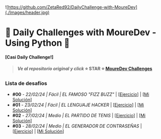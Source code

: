 ![https://github.com/ZetaRed92/DailyChallenge-with-MoureDev](./Images/header.jpg)

# 🐍 Daily Challenges with MoureDev - Using Python 🐍
#### [Casi Daily Challenge!]
> #### *Ve al repositorio original y click* ⭐ **STAR** ⭐ **[MoureDev Challenges](https://github.com/mouredev/retos-programacion-2023)**


### **Lista de desafíos**
* **#00** - *22/02/24 | Fácil | EL FAMOSO "FIZZ BUZZ"*  |  [[Ejercicio](https://github.com/ZetaRed92/DailyChallenge-with-MoureDev/blob/main/CHALLENGES/%2300%20FIZZ%20BUZZ/ejercicio.md)]  |  [[Mi Solución](https://github.com/ZetaRed92/DailyChallenge-with-MoureDev/blob/main/CHALLENGES/%2300%20FIZZ%20BUZZ/fizzbuzz.py)]
* **#01** - *23/02/24 | Fácil | EL LENGUAJE HACKER*  |   [[Ejercicio](https://github.com/ZetaRed92/DailyChallenge-with-MoureDev/blob/main/CHALLENGES/%2301%20LENGUAJE%20HACKER/ejercicio.md)]  |  [[Mi Solución](https://github.com/ZetaRed92/DailyChallenge-with-MoureDev/blob/main/CHALLENGES/%2301%20LENGUAJE%20HACKER/lenguajehacker.py)]
* **#02** - *27/02/24 | Medio | EL PARTIDO DE TENIS*  |   [[Ejercicio](https://github.com/ZetaRed92/DailyChallenge-with-MoureDev/blob/main/CHALLENGES/%2302%20PARTIDO%20DE%20TENIS/ejercicio.md)]  |  [[Mi Solución](https://github.com/ZetaRed92/DailyChallenge-with-MoureDev/blob/main/CHALLENGES/%2302%20PARTIDO%20DE%20TENIS/partidotenis.py)]
* **#03** - *28/02/24 | Medio | EL GENERADOR DE CONTRASEÑAS*  |   [[Ejercicio]()]  |  [[Mi Solución]()]
